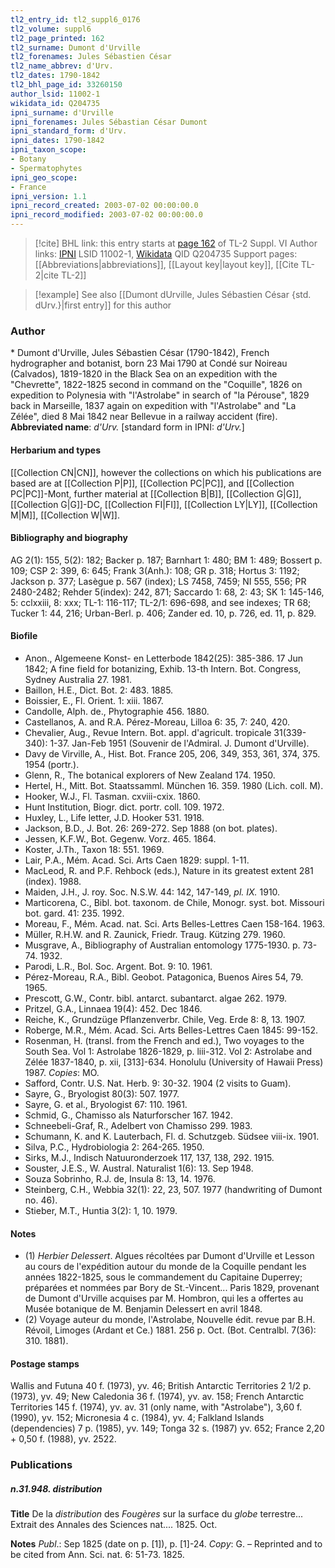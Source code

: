 ```yaml
---
tl2_entry_id: tl2_suppl6_0176
tl2_volume: suppl6
tl2_page_printed: 162
tl2_surname: Dumont d'Urville
tl2_forenames: Jules Sébastien César
tl2_name_abbrev: d'Urv.
tl2_dates: 1790-1842
tl2_bhl_page_id: 33260150
author_lsid: 11002-1
wikidata_id: Q204735
ipni_surname: d'Urville
ipni_forenames: Jules Sébastian César Dumont
ipni_standard_form: d'Urv.
ipni_dates: 1790-1842
ipni_taxon_scope: 
- Botany
- Spermatophytes
ipni_geo_scope: 
- France
ipni_version: 1.1
ipni_record_created: 2003-07-02 00:00:00.0
ipni_record_modified: 2003-07-02 00:00:00.0
---
```


> [!cite] BHL link: this entry starts at [page 162](https://www.biodiversitylibrary.org/page/33260150) of TL-2 Suppl. VI
> Author links: [IPNI](https://www.ipni.org/a/11002-1) LSID 11002-1, [Wikidata](https://www.wikidata.org/wiki/Q204735) QID Q204735
> Support pages: [[Abbreviations|abbreviations]], [[Layout key|layout key]], [[Cite TL-2|cite TL-2]]

> [!example] See also [[Dumont dUrville, Jules Sébastien César {std. dUrv.}|first entry]] for this author

### Author

\* Dumont d'Urville, Jules Sébastien César (1790-1842), French hydrographer and botanist, born 23 Mai 1790 at Condé sur Noireau (Calvados), 1819-1820 in the Black Sea on an expedition with the "Chevrette", 1822-1825 second in command on the "Coquille", 1826 on expedition to Polynesia with "l'Astrolabe" in search of "la Pérouse", 1829 back in Marseille, 1837 again on expedition with "l'Astrolabe" and "La Zélée", died 8 Mai 1842 near Bellevue in a railway accident (fire). 
**Abbreviated name**: *d'Urv.* \[standard form in IPNI: *d'Urv.*\]

#### Herbarium and types

[[Collection CN|CN]], however the collections on which his publications are based are at [[Collection P|P]], [[Collection PC|PC]], and [[Collection PC|PC]]-Mont, further material at [[Collection B|B]], [[Collection G|G]], [[Collection G|G]]-DC, [[Collection FI|FI]], [[Collection LY|LY]], [[Collection M|M]], [[Collection W|W]].

#### Bibliography and biography

AG 2(1): 155, 5(2): 182; Backer p. 187; Barnhart 1: 480; BM 1: 489; Bossert p. 109; CSP 2: 399, 6: 645; Frank 3(Anh.): 108; GR p. 318; Hortus 3: 1192; Jackson p. 377; Lasègue p. 567 (index); LS 7458, 7459; NI 555, 556; PR 2480-2482; Rehder 5(index): 242, 871; Saccardo 1: 68, 2: 43; SK 1: 145-146, 5: cclxxiii, 8: xxx; TL-1: 116-117; TL-2/1: 696-698, and see indexes; TR 68; Tucker 1: 44, 216; Urban-Berl. p. 406; Zander ed. 10, p. 726, ed. 11, p. 829.

#### Biofile

- Anon., Algemeene Konst- en Letterbode 1842(25): 385-386. 17 Jun 1842; A fine field for botanizing, Exhib. 13-th Intern. Bot. Congress, Sydney Australia 27. 1981.
- Baillon, H.E., Dict. Bot. 2: 483. 1885.
- Boissier, E., Fl. Orient. 1: xiii. 1867.
- Candolle, Alph. de., Phytographie 456. 1880.
- Castellanos, A. and R.A. Pérez-Moreau, Lilloa 6: 35, 7: 240, 420.
- Chevalier, Aug., Revue Intern. Bot. appl. d'agricult. tropicale 31(339-340): 1-37. Jan-Feb 1951 (Souvenir de l'Admiral. J. Dumont d'Urville).
- Davy de Virville, A., Hist. Bot. France 205, 206, 349, 353, 361, 374, 375. 1954 (portr.).
- Glenn, R., The botanical explorers of New Zealand 174. 1950.
- Hertel, H., Mitt. Bot. Staatssamml. München 16. 359. 1980 (Lich. coll. M).
- Hooker, W.J., Fl. Tasman. cxviii-cxix. 1860.
- Hunt Institution, Biogr. dict. portr. coll. 109. 1972.
- Huxley, L., Life letter, J.D. Hooker 531. 1918.
- Jackson, B.D., J. Bot. 26: 269-272. Sep 1888 (on bot. plates).
- Jessen, K.F.W., Bot. Gegenw. Vorz. 465. 1864.
- Koster, J.Th., Taxon 18: 551. 1969.
- Lair, P.A., Mém. Acad. Sci. Arts Caen 1829: suppl. 1-11.
- MacLeod, R. and P.F. Rehbock (eds.), Nature in its greatest extent 281 (index). 1988.
- Maiden, J.H., J. roy. Soc. N.S.W. 44: 142, 147-149, *pl. IX.* 1910.
- Marticorena, C., Bibl. bot. taxonom. de Chile, Monogr. syst. bot. Missouri bot. gard. 41: 235. 1992.
- Moreau, F., Mém. Acad. nat. Sci. Arts Belles-Lettres Caen 158-164. 1963.
- Müller, R.H.W. and R. Zaunick, Friedr. Traug. Kützing 279. 1960.
- Musgrave, A., Bibliography of Australian entomology 1775-1930. p. 73-74. 1932.
- Parodi, L.R., Bol. Soc. Argent. Bot. 9: 10. 1961.
- Pérez-Moreau, R.A., Bibl. Geobot. Patagonica, Buenos Aires 54, 79. 1965.
- Prescott, G.W., Contr. bibl. antarct. subantarct. algae 262. 1979.
- Pritzel, G.A., Linnaea 19(4): 452. Dec 1846.
- Reiche, K., Grundzüge Pflanzenverbr. Chile, Veg. Erde 8: 8, 13. 1907.
- Roberge, M.R., Mém. Acad. Sci. Arts Belles-Lettres Caen 1845: 99-152.
- Rosenman, H. (transl. from the French and ed.), Two voyages to the South Sea. Vol 1: Astrolabe 1826-1829, p. liii-312. Vol 2: Astrolabe and Zélée 1837-1840, p. xii, \[313\]-634. Honolulu (University of Hawaii Press) 1987. *Copies*: MO.
- Safford, Contr. U.S. Nat. Herb. 9: 30-32. 1904 (2 visits to Guam).
- Sayre, G., Bryologist 80(3): 507. 1977.
- Sayre, G. et al., Bryologist 67: 110. 1961.
- Schmid, G., Chamisso als Naturforscher 167. 1942.
- Schneebeli-Graf, R., Adelbert von Chamisso 299. 1983.
- Schumann, K. and K. Lauterbach, Fl. d. Schutzgeb. Südsee viii-ix. 1901.
- Silva, P.C., Hydrobiologia 2: 264-265. 1950.
- Sirks, M.J., Indisch Natuuronderzoek 117, 137, 138, 292. 1915.
- Souster, J.E.S., W. Austral. Naturalist 1(6): 13. Sep 1948.
- Souza Sobrinho, R.J. de, Insula 8: 13, 14. 1976.
- Steinberg, C.H., Webbia 32(1): 22, 23, 507. 1977 (handwriting of Dumont no. 46).
- Stieber, M.T., Huntia 3(2): 1, 10. 1979.

#### Notes

- (1) *Herbier Delessert*. Algues récoltées par Dumont d'Urville et Lesson au cours de l'expédition autour du monde de la Coquille pendant les années 1822-1825, sous le commandement du Capitaine Duperrey; préparées et nommées par Bory de St.-Vincent... Paris 1829, provenant de Dumont d'Urville acquises par M. Hombron, qui les a offertes au Musée botanique de M. Benjamin Delessert en avril 1848.
- (2) Voyage auteur du monde, l'Astrolabe, Nouvelle édit. revue par B.H. Révoil, Limoges (Ardant et Ce.) 1881. 256 p. Oct. (Bot. Centralbl. 7(36): 310. 1881).

#### Postage stamps

Wallis and Futuna 40 f. (1973), yv. 46; British Antarctic Territories 2 1/2 p. (1973), yv. 49; New Caledonia 36 f. (1974), yv. av. 158; French Antarctic Territories 145 f. (1974), yv. av. 31 (only name, with "Astrolabe"), 3,60 f. (1990), yv. 152; Micronesia 4 c. (1984), yv. 4; Falkland Islands (dependencies) 7 p. (1985), yv. 149; Tonga 32 s. (1987) yv. 652; France 2,20 + 0,50 f. (1988), yv. 2522.

### Publications

##### n.31.948. distribution

**Title**
De la *distribution* des *Fougères* sur la surface du *globe* terrestre... Extrait des Annales des Sciences nat.... 1825. Oct.

**Notes**
*Publ*.: Sep 1825 (date on p. \[1\]), p. \[1\]-24. *Copy*: G. – Reprinted and to be cited from Ann. Sci. nat. 6: 51-73. 1825.

